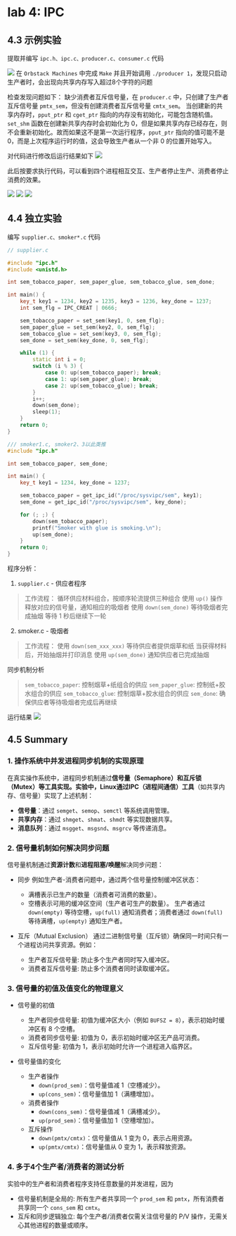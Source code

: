 # lab 4: IPC

## 4.3 示例实验

提取并编写 `ipc.h、ipc.c、producer.c、consumer.c` 代码

![](./images/1.png)
在 `Orbstack Machines` 中完成 `Make` 并且开始调用 `./producer 1`，发现只启动生产者时，会出现向共享内存写入超过8个字符的问题

检查发现问题如下：
缺少消费者互斥信号量，在 `producer.c` 中，只创建了生产者互斥信号量 `pmtx_sem`，但没有创建消费者互斥信号量 `cmtx_sem`。
当创建新的共享内存时，`pput_ptr` 和 `cget_ptr` 指向的内存没有初始化，可能包含随机值。
`set_shm` 函数在创建新共享内存时会初始化为 $0$，但是如果共享内存已经存在，则不会重新初始化。故而如果这不是第一次运行程序，`pput_ptr` 指向的值可能不是 $0$，而是上次程序运行时的值，这会导致生产者从一个非 $0$ 的位置开始写入。

对代码进行修改后运行结果如下
![](./images/1-1.png)

此后按要求执行代码，可以看到四个进程相互交互、生产者停止生产、消费者停止消费的效果。

![](./images/1-2.png)
![](./images/1-3.png)
![](./images/1-4.png)

## 4.4 独立实验

编写 `supplier.c、smoker*.c` 代码

```cpp
// supplier.c

#include "ipc.h"
#include <unistd.h>

int sem_tobacco_paper, sem_paper_glue, sem_tobacco_glue, sem_done;

int main() {
	key_t key1 = 1234, key2 = 1235, key3 = 1236, key_done = 1237;
	int sem_flg = IPC_CREAT | 0666;

	sem_tobacco_paper = set_sem(key1, 0, sem_flg);
	sem_paper_glue = set_sem(key2, 0, sem_flg);
	sem_tobacco_glue = set_sem(key3, 0, sem_flg);
	sem_done = set_sem(key_done, 0, sem_flg);

	while (1) {
		static int i = 0;
		switch (i % 3) {
			case 0: up(sem_tobacco_paper); break;
			case 1: up(sem_paper_glue); break;
			case 2: up(sem_tobacco_glue); break;
		}
		i++;
		down(sem_done);
		sleep(1);
	}
	return 0;
}
```

```cpp
/// smoker1.c, smoker2、3以此类推
#include "ipc.h"

int sem_tobacco_paper, sem_done;

int main() {
	key_t key1 = 1234, key_done = 1237;

	sem_tobacco_paper = get_ipc_id("/proc/sysvipc/sem", key1);
	sem_done = get_ipc_id("/proc/sysvipc/sem", key_done);

	for (; ;) {
		down(sem_tobacco_paper);
		printf("Smoker with glue is smoking.\n");
		up(sem_done);
	}
	return 0;
}
```

程序分析：

1. `supplier.c` - 供应者程序

> 工作流程：
> 循环供应材料组合，按顺序轮流提供三种组合
> 使用 `up()` 操作释放对应的信号量，通知相应的吸烟者
> 使用 `down(sem_done)` 等待吸烟者完成抽烟
> 等待 $1$ 秒后继续下一轮

2. smoker.c - 吸烟者

> 工作流程：
> 使用 `down(sem_xxx_xxx)` 等待供应者提供烟草和纸
> 当获得材料后，开始抽烟并打印消息
> 使用 `up(sem_done)` 通知供应者已完成抽烟

同步机制分析
> `sem_tobacco_paper`: 控制烟草+纸组合的供应
> `sem_paper_glue`: 控制纸+胶水组合的供应
> `sem_tobacco_glue`: 控制烟草+胶水组合的供应
> `sem_done`: 确保供应者等待吸烟者完成后再继续

运行结果
![](./images/2-1.png)

## 4.5 Summary

### 1. 操作系统中并发进程同步机制的实现原理
在真实操作系统中，进程同步机制通过**信号量（Semaphore）**和**互斥锁（Mutex）**等工具实现。实验中，Linux通过**IPC（进程间通信）工具**（如共享内存、信号量）实现了上述机制：
- **信号量**：通过 `semget`、`semop`、`semctl` 等系统调用管理。
- **共享内存**：通过 `shmget`、`shmat`、`shmdt` 等实现数据共享。
- **消息队列**：通过 `msgget`、`msgsnd`、`msgrcv` 等传递消息。

### 2. 信号量机制如何解决同步问题
信号量机制通过**资源计数**和**进程阻塞/唤醒**解决同步问题：
- 同步
  例如生产者-消费者问题中，通过两个信号量控制缓冲区状态：
  - 满槽表示已生产的数量（消费者可消费的数量）。
  - 空槽表示可用的缓冲区空间（生产者可生产的数量）。
  生产者通过 `down(empty)` 等待空槽，`up(full)` 通知消费者；消费者通过 `down(full)` 等待满槽，`up(empty)` 通知生产者。

- 互斥（Mutual Exclusion）
  通过二进制信号量（互斥锁）确保同一时间只有一个进程访问共享资源。例如：
  - 生产者互斥信号量: 防止多个生产者同时写入缓冲区。
  - 消费者互斥信号量: 防止多个消费者同时读取缓冲区。

### 3. 信号量的初值及值变化的物理意义
- 信号量的初值
  - 生产者同步信号量: 初值为缓冲区大小（例如 `BUFSZ = 8`），表示初始时缓冲区有 $8$ 个空槽。
  - 消费者同步信号量: 初值为 $0$，表示初始时缓冲区无产品可消费。
  - 互斥信号量: 初值为 $1$，表示初始时允许一个进程进入临界区。

- 信号量值的变化
  - 生产者操作
    - `down(prod_sem)`：信号量值减 $1$（空槽减少）。
    - `up(cons_sem)`：信号量值加 $1$（满槽增加）。
  - 消费者操作
    - `down(cons_sem)`：信号量值减 $1$（满槽减少）。
    - `up(prod_sem)`：信号量值加 $1$（空槽增加）。
  - 互斥操作
    - `down(pmtx/cmtx)`：信号量值从 $1$ 变为 $0$，表示占用资源。
    - `up(pmtx/cmtx)`：信号量值从 $0$ 变为 $1$，表示释放资源。

### 4. 多于4个生产者/消费者的测试分析
实验中的生产者和消费者程序支持任意数量的并发进程，因为
- 信号量机制是全局的: 所有生产者共享同一个 `prod_sem` 和 `pmtx`，所有消费者共享同一个 `cons_sem` 和 `cmtx`。
- 互斥和同步逻辑独立: 每个生产者/消费者仅需关注信号量的 P/V 操作，无需关心其他进程的数量或顺序。